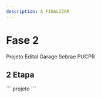 ```yaml
---
description: A FINALIZAR
---
```


# Fase 2

Projeto Edital Garage Sebrae PUCPR

## 2 Etapa

´´´ projeto ´´´

